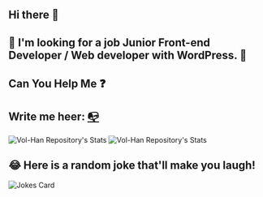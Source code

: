 ## Hi there 👋

## :eyes: I'm looking for a job Junior Front-end Developer / Web developer with WordPress. 🤔

## Can You Help Me :question: 

## Write me heer: <a href="mailto:v.m.hannibal@gmail.com" title="Write me">:mailbox_with_no_mail:</a>

![Vol-Han Repository's Stats](https://github-readme-stats.vercel.app/api/top-langs/?username=Vol-Han&theme=gray-green)
![Vol-Han Repository's Stats](https://github-readme-stats.vercel.app/api?username=Vol-Han&show_icons=true)
## 😂 Here is a random joke that'll make you laugh!
![Jokes Card](https://readme-jokes.vercel.app/api)


